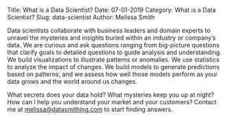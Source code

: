 Title: What is a Data Scientist?
Date: 07-01-2019
Category: What is a Data Scientist?
Slug: data-scientist
Author: Melissa Smith

Data scientists collaborate with business leaders and domain experts to unravel the mysteries and insights buried within an industry or company’s data. We are curious and ask questions ranging from big-picture questions that clarify goals to detailed questions to guide analysis and understanding. We build visualizations to illustrate patterns or anomalies. We use statistics to analyze the impact of changes. We build models to generate predictions based on patterns, and we assess how well those models perform as your data grows and the world around us changes.

What secrets does your data hold? What mysteries keep you up at night? How can I help you understand your market and your customers? Contact me at melissa@datasmithing.com to start finding answers.